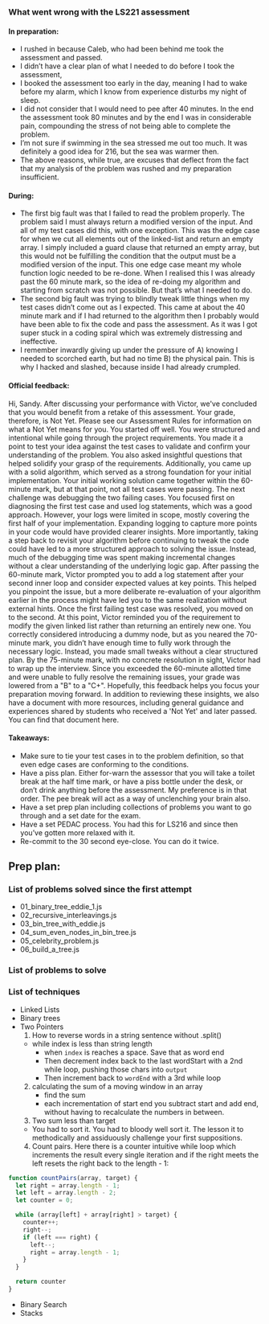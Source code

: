 ### What went wrong with the LS221 assessment

#### In preparation:

-	I rushed in because Caleb, who had been behind me took the assessment and passed.
-	I didn’t have a clear plan of what I needed to do before I took the assessment,
-	I booked the assessment too early in the day, meaning I had to wake before my alarm, which I know from experience disturbs my night of sleep.
-	I did not consider that I would need to pee after 40 minutes. In the end the assessment took 80 minutes and by the end I was in considerable pain, compounding the stress of not being able to complete the problem.
-	I’m not sure if swimming in the sea stressed me out too much. It was definitely a good idea for 216, but the sea was warmer then.
-	The above reasons, while true, are excuses that deflect from the fact that my analysis of the problem was rushed and my preparation insufficient.

#### During:

-	The first big fault was that I failed to read the problem properly. The problem said I must always return a modified version of the input. And all of my test cases did this, with one exception. This was the edge case for when we cut all elements out of the linked-list and return an empty array. I simply included a guard clause that returned an empty array, but this would not be fulfilling the condition that the output must be a modified version of the input.  This one edge case meant my whole function logic needed to be re-done. When I realised this I was already past the 60 minute mark, so the idea of re-doing my algorithm and starting from scratch was not possible. But that’s what I needed to do.
-	The second big fault was trying to blindly tweak little things when my test cases didn’t come out as I expected. This came at about the 40 minute mark and if I had returned to the algorithm then I probably would have been able to fix the code and pass the assessment. As it was I got super stuck in a coding spiral which was extremely distressing and ineffective. 
-	I remember inwardly giving up under the pressure of A) knowing I needed to scorched earth, but had no time B) the physical pain. This is why I hacked and slashed, because inside I had already crumpled.

#### Official feedback:

Hi, Sandy. After discussing your performance with Victor, we've concluded that you would benefit from a retake of this assessment. Your grade, therefore, is Not Yet. Please see our Assessment Rules for information on what a Not Yet means for you.
You started off well. You were structured and intentional while going through the project requirements. You made it a point to test your idea against the test cases to validate and confirm your understanding of the problem. You also asked insightful questions that helped solidify your grasp of the requirements. Additionally, you came up with a solid algorithm, which served as a strong foundation for your initial implementation.
Your initial working solution came together within the 60-minute mark, but at that point, not all test cases were passing. The next challenge was debugging the two failing cases. You focused first on diagnosing the first test case and used log statements, which was a good approach. However, your logs were limited in scope, mostly covering the first half of your implementation. Expanding logging to capture more points in your code would have provided clearer insights. More importantly, taking a step back to revisit your algorithm before continuing to tweak the code could have led to a more structured approach to solving the issue. Instead, much of the debugging time was spent making incremental changes without a clear understanding of the underlying logic gap. After passing the 60-minute mark, Victor prompted you to add a log statement after your second inner loop and consider expected values at key points. This helped you pinpoint the issue, but a more deliberate re-evaluation of your algorithm earlier in the process might have led you to the same realization without external hints.
Once the first failing test case was resolved, you moved on to the second. At this point, Victor reminded you of the requirement to modify the given linked list rather than returning an entirely new one. You correctly considered introducing a dummy node, but as you neared the 70-minute mark, you didn’t have enough time to fully work through the necessary logic. Instead, you made small tweaks without a clear structured plan. By the 75-minute mark, with no concrete resolution in sight, Victor had to wrap up the interview. Since you exceeded the 60-minute allotted time and were unable to fully resolve the remaining issues, your grade was lowered from a "B" to a "C+".
Hopefully, this feedback helps you focus your preparation moving forward. In addition to reviewing these insights, we also have a document with more resources, including general guidance and experiences shared by students who received a 'Not Yet' and later passed. You can find that document here.



#### Takeaways:

-	Make sure to tie your test cases in to the problem definition, so that even edge cases are conforming to the conditions.
-	Have a piss plan. Either for-warn the assessor that you will take a toilet break at the half time mark, or have a piss bottle under the desk, or don’t drink anything before the assessment. My preference is in that order. The pee break will act as a way of unclenching your brain also. 
-	Have a set prep plan including collections of problems you want to go through and a set date for the exam.
-	Have a set PEDAC process. You had this for LS216 and since then you’ve gotten more relaxed with it.
-	Re-commit to the 30 second eye-close. You can do it twice.

## Prep plan:

### List of problems solved since the first attempt

- 01_binary_tree_eddie_1.js
- 02_recursive_interleavings.js
- 03_bin_tree_with_eddie.js
- 04_sum_even_nodes_in_bin_tree.js
- 05_celebrity_problem.js
- 06_build_a_tree.js

### List of problems to solve

### List of techniques

- Linked Lists
- Binary trees
- Two Pointers
  1. How to reverse words in a string sentence without .split()
    - while index is less than string length
      - when `index` is reaches a space. Save that as word end
      - Then decrement index back to the last wordStart with a 2nd while loop, pushing those chars into `output`
      - Then increment back to `wordEnd` with a 3rd while loop
  2. calculating the sum of a moving window in an array
      -  find the sum
      -  each incrementation of start end you subtract start and add end, without having to recalculate the numbers in between.
  3. Two sum less than target
    - You had to sort it. You had to bloody well sort it. The lesson it to methodically and assiduously challenge your first suppositions.
  4. Count pairs. Here there is a counter intuitive while loop which increments the result every single iteration and if the right meets the left resets the right back to the length - 1:

```javascript
function countPairs(array, target) {
  let right = array.length - 1;
  let left = array.length - 2;
  let counter = 0;

  while (array[left] + array[right] > target) {
    counter++;
    right--;
    if (left === right) {
      left--;
      right = array.length - 1;
    }
  }

  return counter
}
```

- Binary Search
- Stacks
